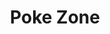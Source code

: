 ---
layout: place
title: "Poke Zone"
permalink: /new-jersey/ridgewood/poke-zone.html
stateAbbr: NJ
stateName: New Jersey
cityName: Ridgewood
place_id: ChIJpcQy4NjlwokRJRjUV4tQayo
photos:
  - name: >-
      places/ChIJpcQy4NjlwokRJRjUV4tQayo/photos/AeeoHcJMHgPwLFRnmiv1LJ-BnVzmHiPROnNKmGGTR6S2U1X5XmzkjvDB6YdHLcFcP0M-lvWWIpNcHVfPNps8JZsvGvgCiuj52-fj8wOSVPEKvONuapG4_2YcXdp_kn96g2vOgxrEy2JsIEv1p2MbcWHJYVsthPfhFmc3-izLNEXMSScN1hvaOg7AHbRDFqLlWQ6zvrsG7ZRv2EQYm57Fu8RjHsR7aSt6KsocsiFIR7NTzqMAIOGxIBHW_a4iSjmZX-c4fMoSM5UE-IYeruRbwsw7QZ8H9tQumZ87Jb0vdKhBU1MDLQ
    widthPx: 3916
    heightPx: 3685
    authorAttributions:
      - displayName: Poke Zone
        uri: https://maps.google.com/maps/contrib/102990994861829842862
        photoUri: >-
          https://lh3.googleusercontent.com/a-/ALV-UjWmYB-NgqNJg4KxeRQ2ZqfxwPr_RN1x44ADsPyGM7YGVdqlQlY=s100-p-k-no-mo
    flagContentUri: >-
      https://www.google.com/local/imagery/report/?cb_client=maps_api_places.places_api&image_key=!1e10!2sAF1QipM0Ap1pz6GE0xwXU-MaGtvQdMwbWWAz9XOpWPIi&hl=en-US
    googleMapsUri: >-
      https://www.google.com/maps/place//data=!3m4!1e2!3m2!1sAF1QipM0Ap1pz6GE0xwXU-MaGtvQdMwbWWAz9XOpWPIi!2e10!4m2!3m1!1s0x89c2e5d8e032c4a5:0x2a6b508b57d41825
  - name: >-
      places/ChIJpcQy4NjlwokRJRjUV4tQayo/photos/AeeoHcJu0zSr-lwOAj18ij0se3Fn3PnQLIY5x2QsUlREc9SBgrt7O1e1qqEGpatbp7IuTb1ukEkKNAtaXfplSNKKwdw1pLMXCF-Gur29CXtCkYrCwWfgniKmRkb_bMrMTGtCp-1D75jtnnjdQg4xVyPap_vU02h-5RXbepjqP-6N-T0W1dAN7p_L-C1k1pM6D2zldRDvosoc8Qc0tBP91Y_gK51NOW_iiV7t3aj_VLrtv0Tf2gLX7YO7jlRa5f_HAxmwp9TrfBjnIT8tGtdsas2uo5UqgN9dh53FJt2-diFBygXTyncpd-EU7a-S6qmxun-m24YZ6X25UjwwWRUdtQ6O02E-TjZ5cUQ6sKuIasqPQGw5_fXJ-5Fl98hxbZIuZOaUlUQ5pm1XmHb1N8_cjN73NFvoBdhAPnQbEJz3_nzGGLyirQ
    widthPx: 3024
    heightPx: 4032
    authorAttributions:
      - displayName: alison herrera
        uri: https://maps.google.com/maps/contrib/118048104582565907272
        photoUri: >-
          https://lh3.googleusercontent.com/a/ACg8ocJcXcoWk3gA65WJpxGLlZwN9I6I8hOBEMTmxEGD9ajIKP7jkQ=s100-p-k-no-mo
    flagContentUri: >-
      https://www.google.com/local/imagery/report/?cb_client=maps_api_places.places_api&image_key=!1e10!2sCIHM0ogKEICAgIDD2cKsSQ&hl=en-US
    googleMapsUri: >-
      https://www.google.com/maps/place//data=!3m4!1e2!3m2!1sCIHM0ogKEICAgIDD2cKsSQ!2e10!4m2!3m1!1s0x89c2e5d8e032c4a5:0x2a6b508b57d41825
  - name: >-
      places/ChIJpcQy4NjlwokRJRjUV4tQayo/photos/AeeoHcLfVr26RDClpC_XmSB12yagYD28tlnXBlpnO3fft3t1X8s-wJupcCax4WMKD0S-EpYYlP--n6X1Fz8NQ92174DlDzrSJof-gsD0c_PGEuys7PrSYNu5immFFaEyGsgZlo_he2nXIYYR0nIfgonCEeoLoNkmg3ZRTtmIVEiN0V_f0xrpDzWZa7o_iVq-FLMr55GVHLVni05EoGxkBDurch-azhMLIH8tXXQ9iRdZHZQpNsxfoiNcJaDAX0bHiNIZD-YSE6vFM3Laxv5Hr28dL0b3F8twtGc5d18eXH9XLjMlkw
    widthPx: 3696
    heightPx: 2448
    authorAttributions:
      - displayName: Poke Zone
        uri: https://maps.google.com/maps/contrib/102990994861829842862
        photoUri: >-
          https://lh3.googleusercontent.com/a-/ALV-UjWmYB-NgqNJg4KxeRQ2ZqfxwPr_RN1x44ADsPyGM7YGVdqlQlY=s100-p-k-no-mo
    flagContentUri: >-
      https://www.google.com/local/imagery/report/?cb_client=maps_api_places.places_api&image_key=!1e10!2sAF1QipPB3lECHkGZEXHUopm0nQrY0MOio_6nUvmeTmss&hl=en-US
    googleMapsUri: >-
      https://www.google.com/maps/place//data=!3m4!1e2!3m2!1sAF1QipPB3lECHkGZEXHUopm0nQrY0MOio_6nUvmeTmss!2e10!4m2!3m1!1s0x89c2e5d8e032c4a5:0x2a6b508b57d41825
  - name: >-
      places/ChIJpcQy4NjlwokRJRjUV4tQayo/photos/AeeoHcLueG247kiRiX56P2JTAAuQ1DlQsqusVUwvehvBIUMSfx7FzRjv8ppHR5onE931zbs8tEEU2n3kl5MaFmzdNOqbCZQMTJ4M-REZtrN_aMa0OLjRlRpedHobCfzbUM1ys99Ae7cGmXYmbtl1-43zgZiT4V_-KDqBou6Xd8U6rY3QA2FkVdtq2xs8P_Iom5NhS13A8k2qqvpVzEcwnz0825tzfxrdwmkqzo6_E-NcoxyGGCutWaMqG4yqlWaly064xqh8MhbAz3gXRfI04RPCa_yDUMv72darQxHw1AIRHtLHJmrTBDl9iKhnqojgXiSGrGpkRdvtQvH3P9e2Y5jAvDaI02sKXpn6j4bZolPoBwT7iRwBueMv8zQnmmOgBbBhZbMUm8CSEnP-pFXx3PFU3nYqNGZjutFq8L3uDTTsRWRBcA
    widthPx: 4032
    heightPx: 3024
    authorAttributions:
      - displayName: D T
        uri: https://maps.google.com/maps/contrib/115699866147625237192
        photoUri: >-
          https://lh3.googleusercontent.com/a/ACg8ocIn14qrqCtUY4n8TL_70SYCEYoUYwMvbfOm2k2er-jQdlNCMA=s100-p-k-no-mo
    flagContentUri: >-
      https://www.google.com/local/imagery/report/?cb_client=maps_api_places.places_api&image_key=!1e10!2sCIHM0ogKEICAgIDh2e3HRg&hl=en-US
    googleMapsUri: >-
      https://www.google.com/maps/place//data=!3m4!1e2!3m2!1sCIHM0ogKEICAgIDh2e3HRg!2e10!4m2!3m1!1s0x89c2e5d8e032c4a5:0x2a6b508b57d41825
  - name: >-
      places/ChIJpcQy4NjlwokRJRjUV4tQayo/photos/AeeoHcJAWUWqIajyGB5f1aIzB2ffl_GtX0YKOQZgCoDuRmNdg5NQtOhcW3o0oGkrGDYgeswfDOUj5jVVEyReSNN3IG6rOv9taSN2MFMGdsYvSXsZwJhp0suYUTY86iic4Wph8IwFxeWa_BsePPe6Qse4ynK5A_ZrbbNt_FH5BlQP-VuSIc2tOwXpmU1tAMNV1mxFyZR03Hlx9U9XII-a3I7J6D8plmeG9X5LyR9Dw9jQP64bvUB5yjjMtXJiUtqwBqLfwLMAWOR_yQQyfaWJlAUxBXMNtlbzuIQq4HALoCMxDt8XVQ
    widthPx: 881
    heightPx: 653
    authorAttributions:
      - displayName: Poke Zone
        uri: https://maps.google.com/maps/contrib/102990994861829842862
        photoUri: >-
          https://lh3.googleusercontent.com/a-/ALV-UjWmYB-NgqNJg4KxeRQ2ZqfxwPr_RN1x44ADsPyGM7YGVdqlQlY=s100-p-k-no-mo
    flagContentUri: >-
      https://www.google.com/local/imagery/report/?cb_client=maps_api_places.places_api&image_key=!1e10!2sAF1QipPAIFuCzcQ9G5ukZBxr9l97aZh5M-I3PcQF-ND6&hl=en-US
    googleMapsUri: >-
      https://www.google.com/maps/place//data=!3m4!1e2!3m2!1sAF1QipPAIFuCzcQ9G5ukZBxr9l97aZh5M-I3PcQF-ND6!2e10!4m2!3m1!1s0x89c2e5d8e032c4a5:0x2a6b508b57d41825
  - name: >-
      places/ChIJpcQy4NjlwokRJRjUV4tQayo/photos/AeeoHcJTr2Jh7eHjjqKa3aO2VF52KC6vcxB43J6_eOrhAnu2cLN2-ThFLu35vzCcWxGCwWIVTnSuCt7qwE4aabRMdLRmtGsVUN1LCnlxyviCuph1hSN8lBEC5uVIAAUlXby1SUjcdvfO0Bg68naghbQd6JPRqxH5zTJux3fZkhDtXx1PlU1MJZsSRJuccdCxZYUbg97ZaG9jVwyc_wlMSbcv2j5v0NYojhSGN2GwOmO-P-geH7xzTTbMMLgRy38o3d0nSKODFVJTiUmRcj0r-O2zcFyKAR2KWl3w7CyH0o15p1lSW7bMX11HLgKrXH9g7iy_67dy28jYreOklij6juisQKAiO4jBqKSNMYsPdst0jCF_83wInQYwlOgI-mhsZadF-KwlgjvDNuNfaE5xc8mqzDwzKt1UAveiIsnpOJH5irkt4Qu9
    widthPx: 3024
    heightPx: 4032
    authorAttributions:
      - displayName: Nicole Gomez
        uri: https://maps.google.com/maps/contrib/114519484656662892822
        photoUri: >-
          https://lh3.googleusercontent.com/a-/ALV-UjXEtyCRsSDpD6OPlzSKEuXNUqnafl1Qi2-7POfDUh0yXhE3ovwNUw=s100-p-k-no-mo
    flagContentUri: >-
      https://www.google.com/local/imagery/report/?cb_client=maps_api_places.places_api&image_key=!1e10!2sCIHM0ogKEICAgIDJ1qa5mgE&hl=en-US
    googleMapsUri: >-
      https://www.google.com/maps/place//data=!3m4!1e2!3m2!1sCIHM0ogKEICAgIDJ1qa5mgE!2e10!4m2!3m1!1s0x89c2e5d8e032c4a5:0x2a6b508b57d41825
  - name: >-
      places/ChIJpcQy4NjlwokRJRjUV4tQayo/photos/AeeoHcK6NG0GkUfu9rFbs3EMnJCnyTh49VI10VTXev1A42ZrVbEkfSTxJeT9kQFdljJrqg-PHD4mWvKaeDYu08yYHMIMAqe-fMcAPFJAGtfF7rwsBkQKypx5Fj5xnLyvh4DejkUwlzd6q2qlXwr1IuKNggi6mxLCwgbbHhYTXp8VHYls55vyJ5hRRxNFLQLSolrAiORO7tHF56e44YH5Jd_8kBdpJRhKAyIxoRWSv05uy2Tf8XeaFsDHEtyDkSd_PBGlmKXuS24_7MopNTunS4cD1vgPFIzFz-gVD2TNWHyNMDJsJbHhl-q4ngyN1L8ZP2om4WlHyF2zs7H-Tib42bMgTsO8Cv8C_jZpgqgmKCrrlc1fWv1oaODsfnL25JI7uVjDe0sQKQR3L-z1lBK0obadFnk4Jtbc4v_byZfXwQ-LwbeNd4w
    widthPx: 4032
    heightPx: 3024
    authorAttributions:
      - displayName: D T
        uri: https://maps.google.com/maps/contrib/115699866147625237192
        photoUri: >-
          https://lh3.googleusercontent.com/a/ACg8ocIn14qrqCtUY4n8TL_70SYCEYoUYwMvbfOm2k2er-jQdlNCMA=s100-p-k-no-mo
    flagContentUri: >-
      https://www.google.com/local/imagery/report/?cb_client=maps_api_places.places_api&image_key=!1e10!2sCIHM0ogKEICAgIDh2e3HhgE&hl=en-US
    googleMapsUri: >-
      https://www.google.com/maps/place//data=!3m4!1e2!3m2!1sCIHM0ogKEICAgIDh2e3HhgE!2e10!4m2!3m1!1s0x89c2e5d8e032c4a5:0x2a6b508b57d41825
  - name: >-
      places/ChIJpcQy4NjlwokRJRjUV4tQayo/photos/AeeoHcJu4KmLR0UIFqWphHnoM8HgU3X30vYbQt54lTPDtbomu_iXsdYXsBsTqBYHHwPLKExpae7UrA4TbzDp0sLuGp7KlmaAj7rJBNwK4Syqu3eXghNjYcrF9Yr7QXd5ZLiWmX4QYNCmdme7VRqr0e5bTkNBtlW8GmkkOLmQAZ6TW1lkI7mqwYt0MyYGUTz9YmiAExJnd-vspj0fFe6QlL1ssFrNNBB2KgnSXw86nQOCaWqhLC4bG0mqgeJTnt8Feb7a_VOBC-VNWG7aoyAHtTYDhuejDJDVKD2BI3Hhvds50LYiS-VPM4R65m-gQ46lkDqFY94Z8BxJsp0sJnlRumkTDwVI2PEKmsgvpNTAIWw69db-M9_eWVhWyPiZfXi8UErAwBfgKkmiyBMbaEYXzeTOmZT4frDJjhioDbWow-ZvP0BQ19M
    widthPx: 3072
    heightPx: 4080
    authorAttributions:
      - displayName: Oleksii H
        uri: https://maps.google.com/maps/contrib/103198903335637905231
        photoUri: >-
          https://lh3.googleusercontent.com/a-/ALV-UjVlJY-SpptXwx5oxGlfnNWlonAlFf9LWvDSc3JN-Is-vHMF4br53w=s100-p-k-no-mo
    flagContentUri: >-
      https://www.google.com/local/imagery/report/?cb_client=maps_api_places.places_api&image_key=!1e10!2sCIHM0ogKEICAgIDJ6rnD2AE&hl=en-US
    googleMapsUri: >-
      https://www.google.com/maps/place//data=!3m4!1e2!3m2!1sCIHM0ogKEICAgIDJ6rnD2AE!2e10!4m2!3m1!1s0x89c2e5d8e032c4a5:0x2a6b508b57d41825
  - name: >-
      places/ChIJpcQy4NjlwokRJRjUV4tQayo/photos/AeeoHcKOMztxQpvJivNP8RTfoKqR2TNBCmEr49lZCsIuFtFtUO3rwwYBfVEmUAsN_gH4I_TmTE3Z0iuxYZuQxX3eDgHqqlnSRcLLjvCcr3lECv3vidU8rv2HtCm1eAIN7dNlm_ajdjQ4eCFG01bmxx3uHPViAWZdbsjonIkUA2Avj92oPKR-_IDNhgOCoXMHvjrxOX3UuTUxU-xfzdY2u9OpVUkiquosRSPP-mPgvj9BriY1zSXdojj_-lVn5hfKcbpWiq5nizR4ApdwkGQE_gipmIDTb8gVClqwadfcFS9sKLi0qA
    widthPx: 3696
    heightPx: 2448
    authorAttributions:
      - displayName: Poke Zone
        uri: https://maps.google.com/maps/contrib/102990994861829842862
        photoUri: >-
          https://lh3.googleusercontent.com/a-/ALV-UjWmYB-NgqNJg4KxeRQ2ZqfxwPr_RN1x44ADsPyGM7YGVdqlQlY=s100-p-k-no-mo
    flagContentUri: >-
      https://www.google.com/local/imagery/report/?cb_client=maps_api_places.places_api&image_key=!1e10!2sAF1QipMl5p-thFu64vV5fy_oeZv5lEgFRW6nWMPYyeEf&hl=en-US
    googleMapsUri: >-
      https://www.google.com/maps/place//data=!3m4!1e2!3m2!1sAF1QipMl5p-thFu64vV5fy_oeZv5lEgFRW6nWMPYyeEf!2e10!4m2!3m1!1s0x89c2e5d8e032c4a5:0x2a6b508b57d41825
  - name: >-
      places/ChIJpcQy4NjlwokRJRjUV4tQayo/photos/AeeoHcIL0Kf0dGavdFa_eHmi6xmrY1-BaXPM49zb6ftDt0x-kgv9dxG7BVTcYDAOAKbUidJM7HB-AbgKJbTH10Is4u4vpH_P8QiYMuxiWNly2zQezBETmAYCI1w5SXRj_n8rdArKERcXTNFtblSSWV2H4WD1m-h4AMmo0md6XedOAbAaHDPQqjaGKkIRAdy4fxHGNVzjSjNZQuuzwOkG4tZ_8VnufUEAbPdXoP752oDZFxz8cbyz6_Ia1gfe6srYNvjESAVlzFoTXESoJjtIc1sAJpkp1T6752L8h3aco0GS7d27pA
    widthPx: 3696
    heightPx: 2448
    authorAttributions:
      - displayName: Poke Zone
        uri: https://maps.google.com/maps/contrib/102990994861829842862
        photoUri: >-
          https://lh3.googleusercontent.com/a-/ALV-UjWmYB-NgqNJg4KxeRQ2ZqfxwPr_RN1x44ADsPyGM7YGVdqlQlY=s100-p-k-no-mo
    flagContentUri: >-
      https://www.google.com/local/imagery/report/?cb_client=maps_api_places.places_api&image_key=!1e10!2sAF1QipNdiWjMSQznkv27GYi5x7GMcv8xdBf0S5Xm3xr6&hl=en-US
    googleMapsUri: >-
      https://www.google.com/maps/place//data=!3m4!1e2!3m2!1sAF1QipNdiWjMSQznkv27GYi5x7GMcv8xdBf0S5Xm3xr6!2e10!4m2!3m1!1s0x89c2e5d8e032c4a5:0x2a6b508b57d41825
address: 43 E Ridgewood Ave, Ridgewood, NJ 07450, USA
street: 43 E Ridgewood Ave
city: Ridgewood
state: NJ
zip: '07450'
country: USA
neighborhood: null
latitude: '40.979756'
longitude: '-74.118880'
accessibility_options:
  wheelchairAccessibleEntrance: true
  wheelchairAccessibleRestroom: true
  wheelchairAccessibleSeating: true
business_status: OPERATIONAL
name: Poke Zone
google_maps_links:
  directionsUri: >-
    https://www.google.com/maps/dir//''/data=!4m7!4m6!1m1!4e2!1m2!1m1!1s0x89c2e5d8e032c4a5:0x2a6b508b57d41825!3e0
  placeUri: https://maps.google.com/?cid=3056625331505207333
  writeAReviewUri: >-
    https://www.google.com/maps/place//data=!4m3!3m2!1s0x89c2e5d8e032c4a5:0x2a6b508b57d41825!12e1
  reviewsUri: >-
    https://www.google.com/maps/place//data=!4m4!3m3!1s0x89c2e5d8e032c4a5:0x2a6b508b57d41825!9m1!1b1
  photosUri: >-
    https://www.google.com/maps/place//data=!4m3!3m2!1s0x89c2e5d8e032c4a5:0x2a6b508b57d41825!10e5
primary_type: Sushi Restaurant
opening_hours:
  regular: null
  current: null
secondary_opening_hours:
  regular:
    weekdayDescriptions: null
    type: null
  current:
    weekdayDescriptions: null
    type: null
phone: (201) 345-0830
price_level: null
price_range: $10 &ndash; $20
rating: '4.4'
rating_count: 162
website: http://www.pokezone43.com/
description: null
reviews:
  - name: >-
      places/ChIJpcQy4NjlwokRJRjUV4tQayo/reviews/ChdDSUhNMG9nS0VJQ0FnSURicWI3czl3RRAB
    relativePublishTimeDescription: 8 months ago
    rating: 4
    text:
      text: >-
        Nice casual poke place for lunch in Ridgewood.

        The spicy tonkatsu ramen was pretty good (good noodles and toppings, the
        broth is thin but tasty). The poke bowl was fine too (just a minor thing
        it was too saturated in sauce).
      languageCode: en
    originalText:
      text: >-
        Nice casual poke place for lunch in Ridgewood.

        The spicy tonkatsu ramen was pretty good (good noodles and toppings, the
        broth is thin but tasty). The poke bowl was fine too (just a minor thing
        it was too saturated in sauce).
      languageCode: en
    authorAttribution:
      displayName: Laurel Clare
      uri: https://www.google.com/maps/contrib/111224904675076871933/reviews
      photoUri: >-
        https://lh3.googleusercontent.com/a/ACg8ocIyj0nFktXIoeGjlwPDkjs3dkjqyirE7g_KCa9-yhaTGflLxQ=s128-c0x00000000-cc-rp-mo-ba5
    publishTime: '2024-08-06T22:19:39.834788Z'
    flagContentUri: >-
      https://www.google.com/local/review/rap/report?postId=ChdDSUhNMG9nS0VJQ0FnSURicWI3czl3RRAB&d=17924085&t=1
    googleMapsUri: >-
      https://www.google.com/maps/reviews/data=!4m6!14m5!1m4!2m3!1sChdDSUhNMG9nS0VJQ0FnSURicWI3czl3RRAB!2m1!1s0x89c2e5d8e032c4a5:0x2a6b508b57d41825
  - name: >-
      places/ChIJpcQy4NjlwokRJRjUV4tQayo/reviews/ChZDSUhNMG9nS0VJQ0FnSUNCNHZfU1JREAE
    relativePublishTimeDescription: 2 years ago
    rating: 2
    text:
      text: >-
        We ordered poke bowls from here. Everything is flavorless and bland. My
        friend enjoyed hers , however mine was really a mess and not in a good
        way. The rice was sticky and had zero flavor, the zucchini noodles were
        crispy but completely bland. The fish itself, I got three proteins,
        salmon, spicy tuna, spicy salmon. The fresh salmon was okay, very
        average. The spicy salmon and spicy tuna had good textures but again…
        flavorless. Overall, would not recommend, would not order again.
      languageCode: en
    originalText:
      text: >-
        We ordered poke bowls from here. Everything is flavorless and bland. My
        friend enjoyed hers , however mine was really a mess and not in a good
        way. The rice was sticky and had zero flavor, the zucchini noodles were
        crispy but completely bland. The fish itself, I got three proteins,
        salmon, spicy tuna, spicy salmon. The fresh salmon was okay, very
        average. The spicy salmon and spicy tuna had good textures but again…
        flavorless. Overall, would not recommend, would not order again.
      languageCode: en
    authorAttribution:
      displayName: Anna Correa
      uri: https://www.google.com/maps/contrib/105473749350721130261/reviews
      photoUri: >-
        https://lh3.googleusercontent.com/a-/ALV-UjWI3sOLPzTspOm-5IxzW4dQxBiP0ULBaeauV6jXqqNolPH8xA=s128-c0x00000000-cc-rp-mo-ba5
    publishTime: '2022-12-21T04:02:13.419853Z'
    flagContentUri: >-
      https://www.google.com/local/review/rap/report?postId=ChZDSUhNMG9nS0VJQ0FnSUNCNHZfU1JREAE&d=17924085&t=1
    googleMapsUri: >-
      https://www.google.com/maps/reviews/data=!4m6!14m5!1m4!2m3!1sChZDSUhNMG9nS0VJQ0FnSUNCNHZfU1JREAE!2m1!1s0x89c2e5d8e032c4a5:0x2a6b508b57d41825
  - name: >-
      places/ChIJpcQy4NjlwokRJRjUV4tQayo/reviews/ChZDSUhNMG9nS0VJQ0FnSURZLThIT0dnEAE
    relativePublishTimeDescription: 5 years ago
    rating: 4
    text:
      text: >-
        Its different then what you are used to at a poke spot. They sushi was
        fresh tasted great. Its table service so as you build it the waiter puts
        it all together for you. One think I wasnt used to was how they prepped
        the sushi in your bowl. Its was like minced which I kinda liked. You
        were able to get more bites with your other toppings. The rock shrimp
        appetizer was lights out and the serve bubble tea.  Better then that
        stuff they serve in the mall. I will be back and bringing some more
        friends. If you aren't a sushi fan you can put shrimp or chicken in your
        bowl which made my wife happy.  If you are a poke fanatic you will be
        happy and if you want a roll the fantastic roll was outstanding.
      languageCode: en
    originalText:
      text: >-
        Its different then what you are used to at a poke spot. They sushi was
        fresh tasted great. Its table service so as you build it the waiter puts
        it all together for you. One think I wasnt used to was how they prepped
        the sushi in your bowl. Its was like minced which I kinda liked. You
        were able to get more bites with your other toppings. The rock shrimp
        appetizer was lights out and the serve bubble tea.  Better then that
        stuff they serve in the mall. I will be back and bringing some more
        friends. If you aren't a sushi fan you can put shrimp or chicken in your
        bowl which made my wife happy.  If you are a poke fanatic you will be
        happy and if you want a roll the fantastic roll was outstanding.
      languageCode: en
    authorAttribution:
      displayName: JJ C
      uri: https://www.google.com/maps/contrib/117292265203044682891/reviews
      photoUri: >-
        https://lh3.googleusercontent.com/a/ACg8ocIxIm48pV-kh-RT_hoq8co9KAACftmcbp1vCer6EmPtpq6IXA=s128-c0x00000000-cc-rp-mo-ba6
    publishTime: '2019-05-24T20:52:21.855553Z'
    flagContentUri: >-
      https://www.google.com/local/review/rap/report?postId=ChZDSUhNMG9nS0VJQ0FnSURZLThIT0dnEAE&d=17924085&t=1
    googleMapsUri: >-
      https://www.google.com/maps/reviews/data=!4m6!14m5!1m4!2m3!1sChZDSUhNMG9nS0VJQ0FnSURZLThIT0dnEAE!2m1!1s0x89c2e5d8e032c4a5:0x2a6b508b57d41825
  - name: >-
      places/ChIJpcQy4NjlwokRJRjUV4tQayo/reviews/ChdDSUhNMG9nS0VJQ0FnSUQ5b3JyUDBnRRAB
    relativePublishTimeDescription: a year ago
    rating: 5
    text:
      text: >-
        Food, portion, presentation incredible!!! I felt like my mama cooked up
        some dinner. Will continue to order from here, thank you for your
        service!! Love you 
      languageCode: en
    originalText:
      text: >-
        Food, portion, presentation incredible!!! I felt like my mama cooked up
        some dinner. Will continue to order from here, thank you for your
        service!! Love you 
      languageCode: en
    authorAttribution:
      displayName: Gia Rosa
      uri: https://www.google.com/maps/contrib/105583850546990788663/reviews
      photoUri: >-
        https://lh3.googleusercontent.com/a/ACg8ocJdorhUp6ZUn2XVwkDSHSwjH3R8Tw6a2fdxLkKopqv2XJdQXg=s128-c0x00000000-cc-rp-mo
    publishTime: '2024-03-14T18:48:46.599136Z'
    flagContentUri: >-
      https://www.google.com/local/review/rap/report?postId=ChdDSUhNMG9nS0VJQ0FnSUQ5b3JyUDBnRRAB&d=17924085&t=1
    googleMapsUri: >-
      https://www.google.com/maps/reviews/data=!4m6!14m5!1m4!2m3!1sChdDSUhNMG9nS0VJQ0FnSUQ5b3JyUDBnRRAB!2m1!1s0x89c2e5d8e032c4a5:0x2a6b508b57d41825
  - name: >-
      places/ChIJpcQy4NjlwokRJRjUV4tQayo/reviews/ChdDSUhNMG9nS0VJQ0FnSUM5N0xYeHNRRRAB
    relativePublishTimeDescription: a year ago
    rating: 1
    text:
      text: >-
        I seldom write reviews however, I feel the need to warn everybody that
        feels the need to try this place to please stay away! My pregnant wife
        and I just tried Poke Zone for the first time and got extremely sick.
        After eating our bowl about halfway we found Mold on what appears to be
        a fried onion, I stopped looking for the mold after that and threw the
        bowl away. Not sure if the mold made us sick or if the type of fish we
        chose was bad. Please go somewhere else and do not take the risk. Please
        see attached photo.
      languageCode: en
    originalText:
      text: >-
        I seldom write reviews however, I feel the need to warn everybody that
        feels the need to try this place to please stay away! My pregnant wife
        and I just tried Poke Zone for the first time and got extremely sick.
        After eating our bowl about halfway we found Mold on what appears to be
        a fried onion, I stopped looking for the mold after that and threw the
        bowl away. Not sure if the mold made us sick or if the type of fish we
        chose was bad. Please go somewhere else and do not take the risk. Please
        see attached photo.
      languageCode: en
    authorAttribution:
      displayName: Nick Bakis
      uri: https://www.google.com/maps/contrib/100882562480669630413/reviews
      photoUri: >-
        https://lh3.googleusercontent.com/a/ACg8ocIfTG2dB1eY9_Cp9CNb0Ys81RU9xjN7U3cmmsaTmEG2Dk85Fg=s128-c0x00000000-cc-rp-mo
    publishTime: '2024-03-04T01:21:10.137004Z'
    flagContentUri: >-
      https://www.google.com/local/review/rap/report?postId=ChdDSUhNMG9nS0VJQ0FnSUM5N0xYeHNRRRAB&d=17924085&t=1
    googleMapsUri: >-
      https://www.google.com/maps/reviews/data=!4m6!14m5!1m4!2m3!1sChdDSUhNMG9nS0VJQ0FnSUM5N0xYeHNRRRAB!2m1!1s0x89c2e5d8e032c4a5:0x2a6b508b57d41825
parking_options:
  paidStreetParking: true
  valetParking: false
payment_options:
  acceptsCreditCards: true
  acceptsDebitCards: true
  acceptsCashOnly: false
  acceptsNfc: true
allow_dogs: null
curbside_pickup: null
delivery: true
dine_in: true
good_for_children: true
good_for_groups: null
good_for_sports: false
live_music: false
menu_for_children: null
outdoor_seating: null
reservable: true
restroom: true
serves_beer: false
serves_breakfast: null
serves_brunch: false
serves_cocktails: false
serves_coffee: false
serves_dinner: true
serves_dessert: true
serves_lunch: true
serves_vegetarian_food: null
serves_wine: false
takeout: true

---